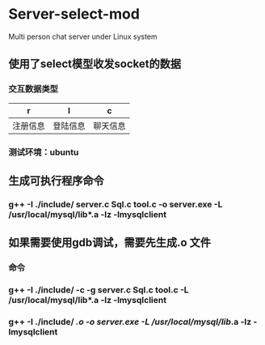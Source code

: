 # Server-select-mod
Multi person chat server under Linux system

## 使用了select模型收发socket的数据

### 交互数据类型
r | l | c 
----| ---| ---
注册信息|登陆信息|聊天信息

### 测试环境：ubuntu 

## 生成可执行程序命令
### 	g++ -I ./include/ server.c Sql.c tool.c -o server.exe -L /usr/local/mysql/lib*.a -lz -lmysqlclient

## 如果需要使用gdb调试，需要先生成.o 文件
### 命令
### 	g++ -I ./include/ -c -g server.c Sql.c tool.c  -L /usr/local/mysql/lib*.a -lz -lmysqlclient
### g++ -I ./include/ *.o -o server.exe -L /usr/local/mysql/lib*.a -lz -lmysqlclient


